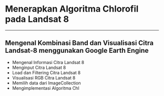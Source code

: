 # Menerapkan Algoritma Chlorofil pada Landsat 8
---

## Mengenal Kombinasi Band dan Visualisasi Citra Landsat-8 menggunakan Google Earth Engine 
- Mengenal Informasi Citra Landsat 8
- Menginput Citra Landsat 8
- Load dan Filtering Citra Landsat 8
- Visualisasi RGB Citra Landsat 8
- Memilih data dari ImageCollection
- Mengimplementasi Algoritma Chl
  
